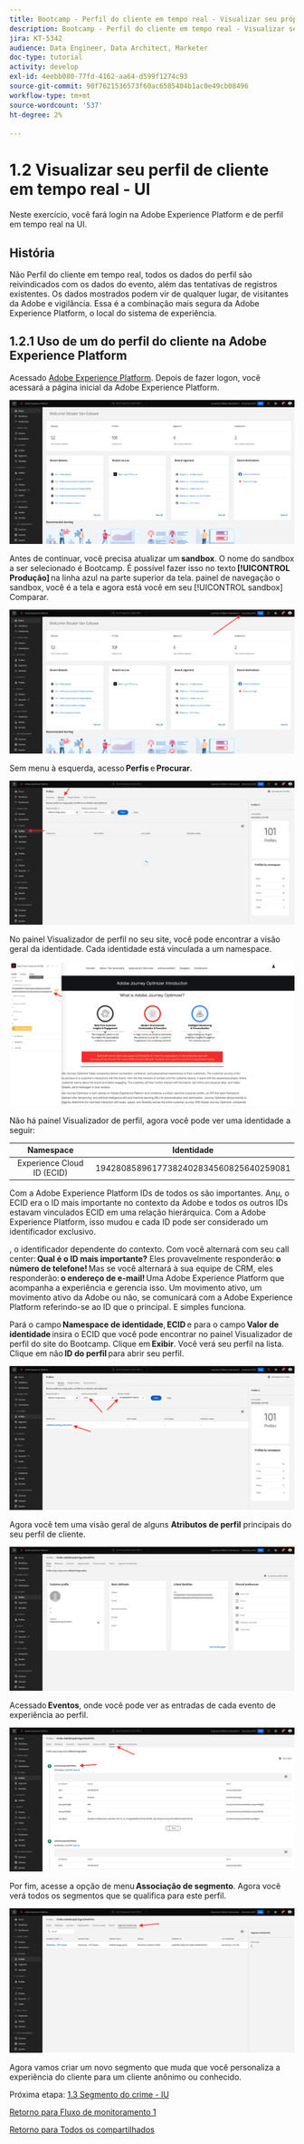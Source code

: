 ```yaml
---
title: Bootcamp - Perfil do cliente em tempo real - Visualizar seu próprio Perfil do cliente em tempo real - Interface do usuário - Brasil
description: Bootcamp - Perfil do cliente em tempo real - Visualizar seu próprio Perfil do cliente em tempo real - Interface do usuário - Brasil
jira: KT-5342
audience: Data Engineer, Data Architect, Marketer
doc-type: tutorial
activity: develop
exl-id: 4eebb080-77fd-4162-aa64-d599f1274c93
source-git-commit: 90f7621536573f60ac6585404b1ac0e49cb08496
workflow-type: tm+mt
source-wordcount: '537'
ht-degree: 2%

---
```


# 1.2 Visualizar seu perfil de cliente em tempo real - UI

Neste exercício, você fará login na Adobe Experience Platform e de perfil em tempo real na UI.

## História

Não Perfil do cliente em tempo real, todos os dados do perfil são reivindicados com os dados do evento, além das tentativas de registros existentes. Os dados mostrados podem vir de qualquer lugar, de visitantes da Adobe e vigilância. Essa é a combinação mais segura da Adobe Experience Platform, o local do sistema de experiência.

## 1.2.1 Uso de um do perfil do cliente na Adobe Experience Platform

Acessado [Adobe Experience Platform](https://experience.adobe.com/platform). Depois de fazer logon, você acessará a página inicial da Adobe Experience Platform.

![Assimilação de dados](./images/home.png)

Antes de continuar, você precisa atualizar um **sandbox**. O nome do sandbox a ser selecionado é Bootcamp. É possível fazer isso no texto **[!UICONTROL Produção]** na linha azul na parte superior da tela. painel de navegação o sandbox, você é a tela e agora está você em seu [!UICONTROL sandbox] Comparar.

![Assimilação de dados](./images/sb1.png)

Sem menu à esquerda, acesso **Perfis** e **Procurar**.

![Perfil do cliente](./images/homemenu.png)

No painel Visualizador de perfil no seu site, você pode encontrar a visão geral da identidade. Cada identidade está vinculada a um namespace.

![Perfil do cliente](./images/identities.png)

Não há painel Visualizador de perfil, agora você pode ver uma identidade a seguir:

| Namespace | Identidade |
|:-------------:| :---------------:|
| Experience Cloud ID (ECID) | 19428085896177382402834560825640259081 |

Com a Adobe Experience Platform IDs de todos os são importantes. Anµ, o ECID era o ID mais importante no contexto da Adobe e todos os outros IDs estavam vinculados ECID em uma relação hierárquica. Com a Adobe Experience Platform, isso mudou e cada ID pode ser considerado um identificador exclusivo.

, o identificador dependente do contexto. Com você alternará com seu call center: **Qual é o ID mais importante?** Eles provavelmente responderão: **o número de telefone!** Mas se você alternará à sua equipe de CRM, eles responderão: **o endereço de e-mail!** Uma Adobe Experience Platform que acompanha a experiência e gerencia isso. Um movimento ativo, um movimento ativo da Adobe ou não, se comunicará com a Adobe Experience Platform referindo-se ao ID que o principal. E simples funciona.

Pará o campo **Namespace de identidade**, **ECID** e para o campo **Valor de identidade** insira o ECID que você pode encontrar no painel Visualizador de perfil do site do Bootcamp. Clique em **Exibir**. Você verá seu perfil na lista. Clique em não **ID do perfil** para abrir seu perfil.

![Perfil do cliente](./images/popupecid.png)

Agora você tem uma visão geral de alguns **Atributos de perfil** principais do seu perfil de cliente.

![Perfil do cliente](./images/profile.png)

Acessado **Eventos**, onde você pode ver as entradas de cada evento de experiência ao perfil.

![Perfil do cliente](./images/profileee.png)

Por fim, acesse a opção de menu **Associação de segmento**. Agora você verá todos os segmentos que se qualifica para este perfil.

![Perfil do cliente](./images/profileseg.png)

Agora vamos criar um novo segmento que muda que você personaliza a experiência do cliente para um cliente anônimo ou conhecido.

Próxima etapa: [1.3 Segmento do crime - IU](./ex3.md)

[Retorno para Fluxo de monitoramento 1](./uc1.md)

[Retorno para Todos os compartilhados](../../overview.md)
